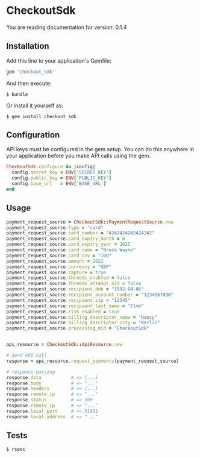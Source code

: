 # CheckoutSdk

You are reading documentation for version: 0.1.4

## Installation

Add this line to your application's Gemfile:

```ruby
gem 'checkout_sdk'
```

And then execute:

    $ bundle

Or install it yourself as:

    $ gem install checkout_sdk

## Configuration

API keys must be configured in the gem setup. You can do this anywhere in your application before you make API calls using the gem.

```ruby
CheckoutSdk.configure do |config|
  config.secret_key = ENV['SECRET_KEY']
  config.public_key = ENV['PUBLIC_KEY']
  config.base_url   = ENV['BASE_URL']
end
```

## Usage

```ruby
payment_request_source = CheckoutSdk::PaymentRequestSource.new
payment_request_source.type = "card"
payment_request_source.card_number = "4242424242424242"
payment_request_source.card_expiry_month = 6
payment_request_source.card_expiry_year = 2025
payment_request_source.card_name = "Bruce Wayne"
payment_request_source.card_cvv = "100"
payment_request_source.amount = 2022
payment_request_source.currency = "GBP"
payment_request_source.capture = true
payment_request_source.threeds_enabled = false
payment_request_source.threeds_attempt_n3d = false
payment_request_source.recipient_dob = "1992-04-06"
payment_request_source.recipient_account_number = "1234567890"
payment_request_source.recipient_zip = "12345"
payment_request_source.recipient_last_name = "Elmo"
payment_request_source.risk_enabled = true
payment_request_source.billing_descriptor_name = "Nancy"
payment_request_source.billing_descriptor_city = "Berlin"
payment_request_source.processing_mid = "CheckoutSdk"


api_resource = CheckoutSdk::ApiResource.new

# Send API call
response = api_resource.request_payments(payment_request_source)

# response parsing
response.data           # => {...}
response.body           # => "..."
response.headers        # => {...}
response.remote_ip      # => "..."
response.status         # => 200
response.remote_ip      # => "..."
response.local_port     # => 51601
response.local_address  # => "..."
```

## Tests

    $ rspec
